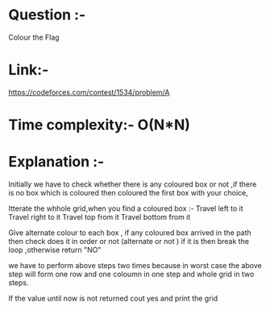 # Question :-
Colour the Flag

# Link:-
https://codeforces.com/contest/1534/problem/A

# Time complexity:- O(N*N)

# Explanation :- 
Initially we have to check whether there is any coloured box or not ,if there is no box which is coloured 
then coloured the first box with your choice,

Itterate the whhole grid,when you find a coloured box :-
 Travel left to it
 Travel right to it
 Travel top from  it
 Travel bottom from it
 

 Give alternate colour to each box , if any coloured box arrived in the path then check does it in order or not
(alternate or not ) if it is then break the loop ,otherwise return "NO"

we have to perform above steps two times because in worst case the above step will form one row and one coloumn 
in one step and whole grid in two steps.

If the value until now is not returned cout yes and print the grid
